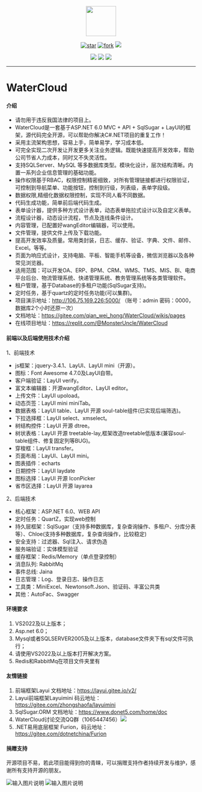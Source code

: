 <p></p>
<p></p>

<p align="center">
<img src="https://images.gitee.com/uploads/images/2021/0528/215200_accc4311_7353672.jpeg" height="80"/>
</p>
<div align="center">

[![star](https://gitee.com/qian_wei_hong/WaterCloud/badge/star.svg)](https://gitee.com/qian_wei_hong/WaterCloud/stargazers) 
[![fork](https://gitee.com/qian_wei_hong/WaterCloud/badge/fork.svg)](https://gitee.com/qian_wei_hong/WaterCloud/members)
![](https://img.shields.io/badge/release-3.0.0.preview-red)

![](https://img.shields.io/badge/.net-6.0.0-blue)
![](https://img.shields.io/badge/SqlSugar-5.1.3.1-blue)
![](https://img.shields.io/badge/layui-2.7.5-blue)
</div>

----
# WaterCloud

#### 介绍

- 请勿用于违反我国法律的项目上。
- WaterCloud是一套基于ASP.NET 6.0  MVC + API + SqlSugar + LayUI的框架，源代码完全开源，可以帮助你解决C#.NET项目的重复工作！
- 采用主流架构思想，容易上手，简单易学，学习成本低。
- 可完全实现二次开发让开发更多关注业务逻辑。既能快速提高开发效率，帮助公司节省人力成本，同时又不失灵活性。
- 支持SQLServer、MySQL 等多数据库类型。模块化设计，层次结构清晰。内置一系列企业信息管理的基础功能。
- 操作权限基于RBAC，权限控制精密细致，对所有管理链接都进行权限验证，可控制到导航菜单、功能按钮，控制到行级，列表级，表单字段级。
- 数据权限,精细化数据权限控制，实现不同人看不同数据。
- 代码生成功能，简单前后端代码生成。
- 表单设计器，提供多种方式设计表单，动态表单拖拉式设计以及自定义表单。
- 流程设计器，动态设计流程，节点及连线条件设计。
- 内容管理，已配置好wangEditor编辑器，可以使用。
- 文件管理，提供文件上传及下载功能。
- 提高开发效率及质量。常用类封装，日志、缓存、验证、字典、文件、邮件、Excel。等等。
- 页面为响应式设计，支持电脑、平板、智能手机等设备，微信浏览器以及各种常见浏览器。
- 适用范围：可以开发OA、ERP、BPM、CRM、WMS、TMS、MIS、BI、电商平台后台、物流管理系统、快递管理系统、教务管理系统等各类管理软件。
- 租户管理，基于Database的多租户功能(SqlSugar支持)。
- 定时任务，基于quartz的定时任务功能(可以集群)。
- 项目演示地址：http://106.75.169.226:5000/  （账号：admin 密码：0000，数据库2个小时还原一次）
- 文档地址：https://gitee.com/qian_wei_hong/WaterCloud/wikis/pages
- 在线项目地址：https://replit.com/@MonsterUncle/WaterCloud

#### 前端以及后端使用技术介绍

1、前端技术

- js框架：jquery-3.4.1、LayUI、LayUI mini（开源）。
- 图标：Font Awesome 4.7.0及LayUI自带。
- 客户端验证：LayUI verify。
- 富文本编辑器：开源wangEditor、LayUI editor。
- 上传文件：LayUI upoload。
- 动态页签：LayUI mini miniTab。
- 数据表格：LayUI table、LayUI 开源 soul-table组件(已实现后端筛选)。
- 下拉选择框：LayUI select、xmselect。
- 树结构控件：LayUI 开源 dtree。
- 树状表格：LayUI 开源 treetable-lay,框架改造treetable低版本(兼容soul-table组件、修复固定列等BUG)。
- 穿梭框：LayUI transfer。
- 页面布局：LayUI、LayUI mini。
- 图表插件：echarts
- 日期控件：LayUI laydate
- 图标选择：LayUI 开源 IconPicker
- 省市区选择：LayUI 开源 layarea

2、后端技术

- 核心框架：ASP.NET 6.0、WEB API
- 定时任务：QuartZ，实现web控制
- 持久层框架：SqlSugar（支持多种数据库，复杂查询操作、多租户、分库分表等）、Chloe(支持多种数据库，复杂查询操作，比较稳定)
- 安全支持：过滤器、Sql注入、请求伪造
- 服务端验证：实体模型验证
- 缓存框架：Redis/Memory（单点登录控制）
- 消息队列: RabbitMq
- 事件总线: Jaina
- 日志管理：Log、登录日志、操作日志
- 工具类：MiniExcel、Newtonsoft.Json、验证码、丰富公共类
- 其他：AutoFac、Swagger


#### 环境要求

1. VS2022及以上版本；
2. Asp.net 6.0；
3. Mysql或者SQLSERVER2005及以上版本，database文件夹下有sql文件可执行；
4. 请使用VS2022及以上版本打开解决方案。
5. Redis和RabbitMq在项目文件夹里有

#### 友情链接

1. 前端框架Layui 文档地址：https://layui.gitee.io/v2/
2. Layui前端框架Layuimini 码云地址：https://gitee.com/zhongshaofa/layuimini
3. SqlSugar.ORM 文档地址：https://www.donet5.com/home/doc
4. WaterCloud讨论交流QQ群（1065447456）[![](https://pub.idqqimg.com/wpa/images/group.png)](https://jq.qq.com/?_wv=1027&k=51RHQVG)
5. .NET易用底层框架 Furion，码云地址：https://gitee.com/dotnetchina/Furion

#### 捐赠支持

开源项目不易，若此项目能得到你的青睐，可以捐赠支持作者持续开发与维护，感谢所有支持开源的朋友。


![输入图片说明](https://images.gitee.com/uploads/images/2020/0331/144842_7cf04ad6_7353672.jpeg "1585637076201.jpg")          ![输入图片说明](https://images.gitee.com/uploads/images/2020/0331/144852_8b26c8cb_7353672.png "mm_facetoface_collect_qrcode_1585637044089.png")